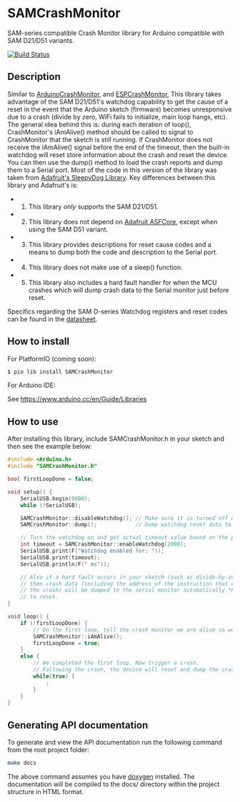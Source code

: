 # SAMCrashMonitor
SAM-series compatible Crash Monitor library for Arduino compatible with SAM D21/D51 variants.

[![Build Status](https://travis-ci.com/cyrusbuilt/SAMCrashMonitor.svg?branch=master)](https://travis-ci.com/cyrusbuilt/SAMCrashMonitor)

## Description

Similar to [ArduinoCrashMonitor](https://github.com/cyrusbuilt/ArduinoCrashMonitor),
and [ESPCrashMonitor](https://github.com/cyrusbuilt/ESPCrashMonitor), This library takes advantage of the SAM D21/D51's watchdog capability to get the
cause of a reset in the event that the Arduino sketch
(firmware) becomes unresponsive due to a crash (divide by zero, WiFi fails to
initialize, main loop hangs, etc). The general idea behind this is: during each iteration of loop(), CrashMonitor's iAmAlive() method should be called to signal to
CrashMonitor that the sketch is still running. If CrashMonitor does not
receive the iAmAlive() signal before the end of the timeout, then the built-in
watchdog will reset store information about the crash and reset the device.
You can then use the dump() method to load the crash reports and dump them to
a Serial port. Most of the code in this version of the library was taken from [Adafruit's SleepyDog Library](https://github.com/adafruit/Adafruit_SleepyDog). Key differences between this library and Adafruit's is:
- 1) This library *only* supports the SAM D21/D51.
- 2) This library does not depend on [Adafruit ASFCore](https://github.com/adafruit/Adafruit_ASFcore), except when using the SAM D51 variant.
- 3) This library provides descriptions for reset cause codes and a means to dump both the code and description to the Serial port.
- 4) This library does not make use of a sleep() function.
- 5) This library also includes a hard fault handler for when the MCU crashes which will dump crash data to the Serial monitor just before reset.

Specifics regarding the SAM D-series Watchdog registers and reset codes can be found in the [datasheet](https://cdn.sparkfun.com/datasheets/Dev/Arduino/Boards/Atmel-42181-SAM-D21_Datasheet.pdf).

## How to install

For PlatformIO (coming soon):
```bash
$ pio lib install SAMCrashMonitor
```

For Arduino IDE:

See <https://www.arduino.cc/en/Guide/Libraries>

## How to use

After installing this library, include SAMCrashMonitor.h in your sketch and then
see the example below:

```cpp
#include <Arduino.h>
#include "SAMCrashMonitor.h"

bool firstLoopDone = false;

void setup() {
    SerialUSB.begin(9600);
    while (!SerialUSB);

    SAMCrashMonitor::disableWatchdog(); // Make sure it is turned off during init.
    SAMCrashMonitor::dump();            // Dump watchdog reset data to the console.

    // Turn the watchdog on and get actual timeout value based on the provided one.
    int timeout = SAMCrashMonitor::enableWatchdog(2000);
    SerialUSB.print(F("Watchdog enabled for: "));
    SerialUSB.print(timeout);
    SerialUSB.println(F(" ms"));

    // Also if a hard fault occurs in your sketch (such as divide-by-zero),
    // then crash data (including the address of the instruction that caused
    // the crash) will be dumped to the serial monitor automatically *PRIOR*
    // to reset.
}

void loop() {
    if (!firstLoopDone) {
        // On the first loop, tell the crash monitor we are alive so we get the full timeout.
        SAMCrashMonitor::iAmAlive();
        firstLoopDone = true;
    }
    else {
        // We completed the first loop. Now trigger a crash.
        // Following the crash, the device will reset and dump the crash data to console.
        while(true) {
            ;
        }
    }
}
```

## Generating API documentation
To generate and view the API documentation run the following command from the root project folder:

```bash
make docs
```

The above command assumes you have [doxygen](http://www.doxygen.nl/) installed. The documentation will be compiled to the docs/ directory within the project structure in HTML format.